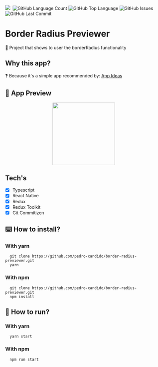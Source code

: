 <p text-align="center" width="100%">
  <img src="https://img.shields.io/github/followers/pedro-candido?style=social" />
  <img alt="" src="https://img.shields.io/github/repo-size/pedro-candido/border-radius-previewer" />
  <img alt="GitHub Language Count" src="https://img.shields.io/github/languages/count/pedro-candido/border-radius-previewer" />
  <img alt="GitHub Top Language" src="https://img.shields.io/github/languages/top/pedro-candido/border-radius-previewer" />
  <img alt="GitHub Issues" src="https://img.shields.io/github/issues/pedro-candido/border-radius-previewer" />
  <img alt="GitHub Last Commit" src="https://img.shields.io/github/last-commit/pedro-candido/border-radius-previewer" />
</p>

# Border Radius Previewer
😬 Project that shows to user the borderRadius functionality

## Why this app?
❓ Because it's a simple app recommended by: <a href="https://github.com/florinpop17/app-ideas">App Ideas</a>

## 📱 App Preview
<center>
  <img width="200px" src="https://i.imgur.com/fauQI8A.gif" />
</center>

## Tech's

- [x] Typescript
- [x] React Native
- [x] Redux
- [x] Redux Toolkit
- [x] Git Commitizen

## ⌨️ How to install?

### With yarn

```
  git clone https://github.com/pedro-candido/border-radius-previewer.git
  yarn
```

### With npm

```
  git clone https://github.com/pedro-candido/border-radius-previewer.git
  npm install
```

## 🌊 How to run?

### With yarn

```
  yarn start
```

### With npm

```
  npm run start
```
